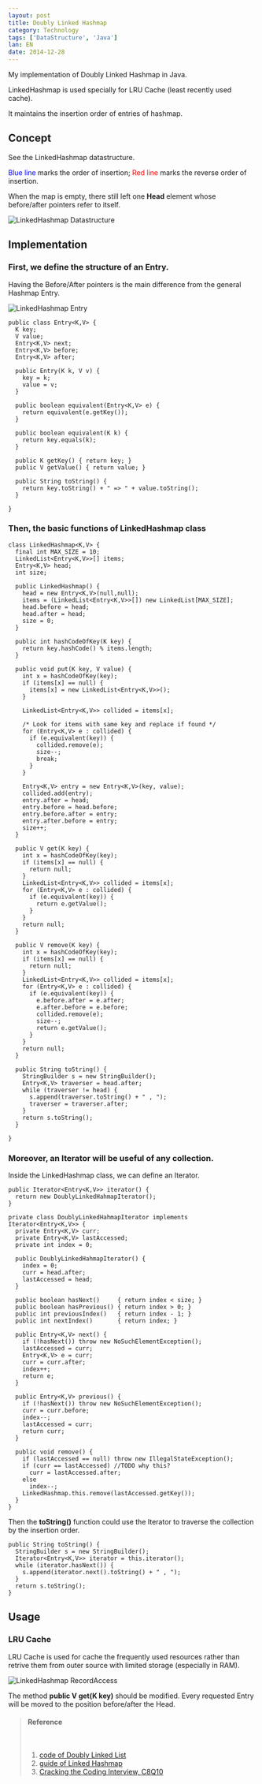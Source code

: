 ```yaml
---
layout: post
title: Doubly Linked Hashmap
category: Technology
tags: ['DataStructure', 'Java']
lan: EN
date: 2014-12-28
---
```


My implementation of Doubly Linked Hashmap in Java.

LinkedHashmap is used specially for LRU Cache (least recently used cache).

It maintains the insertion order of entries of hashmap.

<!--preview-->

## Concept

See the LinkedHashmap datastructure.

<span style="color: #00F">Blue line</span> marks the order of insertion; 
<span style="color: #F00">Red line</span> marks the reverse order of insertion.

When the map is empty, there still left one <b>Head</b> element whose before/after pointers refer to itself.

![LinkedHashmap Datastructure](/images/linkedhashmap/LinkedHashMapDataStructure.png)

## Implementation

### First, we define the structure of an Entry. 
  
  Having the Before/After pointers is the main difference from the general Hashmap Entry.

![LinkedHashmap Entry](/images/linkedhashmap/LinkedHashMapEntry.png)

    public class Entry<K,V> {
      K key;
      V value;
      Entry<K,V> next;
      Entry<K,V> before;
      Entry<K,V> after;

      public Entry(K k, V v) {
        key = k;
        value = v;
      }

      public boolean equivalent(Entry<K,V> e) {
        return equivalent(e.getKey());
      }

      public boolean equivalent(K k) {
        return key.equals(k);
      }

      public K getKey() { return key; }
      public V getValue() { return value; }

      public String toString() {
        return key.toString() + " => " + value.toString();
      }

    }

### Then, the basic functions of LinkedHashmap class

    class LinkedHashmap<K,V> {
      final int MAX_SIZE = 10;
      LinkedList<Entry<K,V>>[] items;
      Entry<K,V> head;
      int size;

      public LinkedHashmap() {
        head = new Entry<K,V>(null,null);
        items = (LinkedList<Entry<K,V>>[]) new LinkedList[MAX_SIZE];
        head.before = head;
        head.after = head;
        size = 0;
      }

      public int hashCodeOfKey(K key) {
        return key.hashCode() % items.length;
      }

      public void put(K key, V value) {
        int x = hashCodeOfKey(key);
        if (items[x] == null) {
          items[x] = new LinkedList<Entry<K,V>>();
        }

        LinkedList<Entry<K,V>> collided = items[x];

        /* Look for items with same key and replace if found */
        for (Entry<K,V> e : collided) {
          if (e.equivalent(key)) {
            collided.remove(e);
            size--;
            break;
          }
        }

        Entry<K,V> entry = new Entry<K,V>(key, value);
        collided.add(entry);
        entry.after = head;
        entry.before = head.before;
        entry.before.after = entry;
        entry.after.before = entry;
        size++;
      }

      public V get(K key) {
        int x = hashCodeOfKey(key);
        if (items[x] == null) {
          return null;
        }
        LinkedList<Entry<K,V>> collided = items[x];
        for (Entry<K,V> e : collided) {
          if (e.equivalent(key)) {
            return e.getValue();
          }
        }
        return null;
      }

      public V remove(K key) {
        int x = hashCodeOfKey(key);
        if (items[x] == null) {
          return null;
        }
        LinkedList<Entry<K,V>> collided = items[x];
        for (Entry<K,V> e : collided) {
          if (e.equivalent(key)) {
            e.before.after = e.after;
            e.after.before = e.before;
            collided.remove(e);
            size--;
            return e.getValue();
          }
        }
        return null;
      }

      public String toString() {
        StringBuilder s = new StringBuilder();
        Entry<K,V> traverser = head.after;
        while (traverser != head) {
          s.append(traverser.toString() + " , ");
          traverser = traverser.after;
        }
        return s.toString();
      }

    }

### Moreover, an Iterator will be useful of any collection.

Inside the LinkedHashmap class, we can define an Iterator.

    public Iterator<Entry<K,V>> iterator() {
      return new DoublyLinkedHahmapIterator();
    }

    private class DoublyLinkedHahmapIterator implements Iterator<Entry<K,V>> {
      private Entry<K,V> curr;
      private Entry<K,V> lastAccessed;
      private int index = 0;

      public DoublyLinkedHahmapIterator() {
        index = 0;
        curr = head.after;
        lastAccessed = head;
      }

      public boolean hasNext()     { return index < size; }
      public boolean hasPrevious() { return index > 0; }
      public int previousIndex()   { return index - 1; }
      public int nextIndex()       { return index; }

      public Entry<K,V> next() {
        if (!hasNext()) throw new NoSuchElementException();
        lastAccessed = curr;
        Entry<K,V> e = curr;
        curr = curr.after;
        index++;
        return e;
      }

      public Entry<K,V> previous() {
        if (!hasNext()) throw new NoSuchElementException();
        curr = curr.before;
        index--;
        lastAccessed = curr;
        return curr;
      }

      public void remove() {
        if (lastAccessed == null) throw new IllegalStateException();
        if (curr == lastAccessed) //TODO why this?
          curr = lastAccessed.after;
        else
          index--;
        LinkedHashmap.this.remove(lastAccessed.getKey());
      }
    }

Then the __toString()__ function could use the Iterator to traverse the collection by the insertion order.

    public String toString() {
      StringBuilder s = new StringBuilder();
      Iterator<Entry<K,V>> iterator = this.iterator();
      while (iterator.hasNext()) {
        s.append(iterator.next().toString() + " , ");
      }
      return s.toString();
    }

## Usage

### LRU Cache

  LRU Cache is used for cache the frequently used resources rather than retrive them from outer source with limited storage (especially in RAM).

![LinkedHashmap RecordAccess](/images/linkedhashmap/linkedHashMap_RecordAceess.png)

  The method __public V get(K key)__ should be modified. Every requested Entry will be moved to the position before/after the Head.

<blockquote>

<h4>Reference</h4> <br/>

1. <a href="http://algs4.cs.princeton.edu/13stacks/DoublyLinkedList.java.html">code of Doubly Linked List</a> <br/>
2. <a href="http://javarticles.com/2012/06/linkedhashmap.html">guide of Linked Hashmap</a> <br/>
3. <a href="https://github.com/gaylemcd/ctci/tree/master/java/Chapter%208/Question8_10">Cracking the Coding Interview, C8Q10<a/>
</blockquote>
